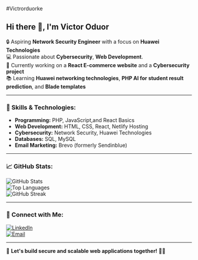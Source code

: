 #Victrorduorke
## Hi there 👋, I'm Victor Oduor

🔒 Aspiring **Network Security Engineer** with a focus on **Huawei Technologies**  
💻 Passionate about **Cybersecurity**, **Web Development**.  
🚀 Currently working on a **React E-commerce website** and a **Cybersecurity project**  
📚 Learning **Huawei networking technologies**, **PHP AI for student result prediction**, and **Blade templates**  

---

### 🚀 Skills & Technologies:
- **Programming:** PHP, JavaScript,and React Basics  
- **Web Development:** HTML, CSS, React, Netlify Hosting  
- **Cybersecurity:** Network Security, Huawei Technologies  
- **Databases:** SQL, MySQL  
- **Email Marketing:** Brevo (formerly Sendinblue)  

---

### 📈 GitHub Stats:
![GitHub Stats](https://github-readme-stats.vercel.app/api?username=victoroduorke&show_icons=true&theme=tokyonight)  
![Top Languages](https://github-readme-stats.vercel.app/api/top-langs/?username=victoroduorke&layout=compact&theme=gruvbox)  
![GitHub Streak](https://github-readme-streak-stats.herokuapp.com/?user=victoroduorke&theme=highcontrast)  

---

### 🔗 Connect with Me:
[![LinkedIn](https://img.shields.io/badge/LinkedIn-Connect-blue?style=flat&logo=linkedin)](https://www.linkedin.com/in/vicky-paulke)  
[![Email](https://img.shields.io/badge/Email-Contact-red?style=flat&logo=gmail)](mailto:victoroduor723@gmail.com)

---

🚀 **Let's build secure and scalable web applications together!** 🔐💡

